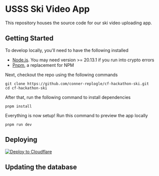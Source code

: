 # USSS Ski Video App 

This repository houses the source code for our ski video uploading app.

## Getting Started
To develop locally, you'll need to have the following installed
- [Node.js](https://nodejs.org/en). You may need version >= 20.13.1 if you run into crypto errors
- [Pnpm](https://pnpm.io/), a replacement for NPM

Next, checkout the repo using the following commands
```
git clone https://github.com/conner-replogle/cf-hackathon-ski.git
cd cf-hackathon-ski
```

After that, run the following command to install dependencies
```
pnpm install
```

Everything is now setup! Run this command to preview the app locally
```
pnpm run dev
```

## Deploying

[![Deploy to Cloudflare](https://deploy.workers.cloudflare.com/button)](https://deploy.workers.cloudflare.com/?url=https://github.com/conner-replogle/cf-hackathon-ski)


## Updating the database
